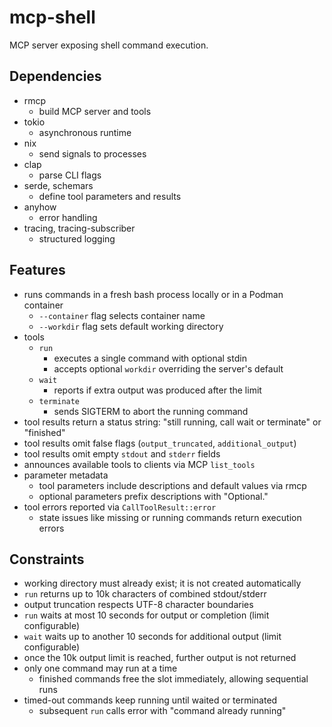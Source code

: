 # mcp-shell
MCP server exposing shell command execution.

## Dependencies
- rmcp
  - build MCP server and tools
- tokio
  - asynchronous runtime
- nix
  - send signals to processes
- clap
  - parse CLI flags
- serde, schemars
  - define tool parameters and results
- anyhow
  - error handling
- tracing, tracing-subscriber
  - structured logging

## Features
- runs commands in a fresh bash process locally or in a Podman container
  - `--container` flag selects container name
  - `--workdir` flag sets default working directory
- tools
  - `run`
    - executes a single command with optional stdin
    - accepts optional `workdir` overriding the server's default
  - `wait`
    - reports if extra output was produced after the limit
  - `terminate`
    - sends SIGTERM to abort the running command
- tool results return a status string: "still running, call wait or terminate" or "finished"
- tool results omit false flags (`output_truncated`, `additional_output`)
- tool results omit empty `stdout` and `stderr` fields
- announces available tools to clients via MCP `list_tools`
- parameter metadata
  - tool parameters include descriptions and default values via rmcp
  - optional parameters prefix descriptions with "Optional."
- tool errors reported via `CallToolResult::error`
  - state issues like missing or running commands return execution errors

## Constraints
- working directory must already exist; it is not created automatically
- `run` returns up to 10k characters of combined stdout/stderr
- output truncation respects UTF-8 character boundaries
- `run` waits at most 10 seconds for output or completion (limit configurable)
- `wait` waits up to another 10 seconds for additional output (limit configurable)
- once the 10k output limit is reached, further output is not returned
- only one command may run at a time
  - finished commands free the slot immediately, allowing sequential runs
- timed-out commands keep running until waited or terminated
  - subsequent `run` calls error with "command already running"
